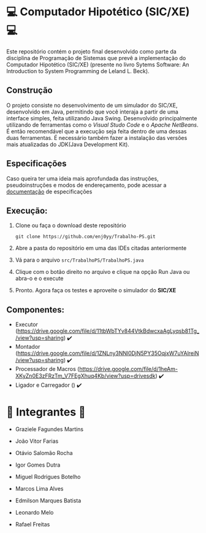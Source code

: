 # 💻 **Computador Hipotético (SIC/XE)** 💻
Este repositório contém o projeto final desenvolvido como parte da disciplina de Programação de Sistemas que prevê a implementação do Computador Hipotético (SIC/XE) (presente no livro Sytems Software: An Introduction to System Programming de Leland L. Beck).

## Construção
O projeto consiste no desenvolvimento de um simulador do SIC/XE, desenvolvido em Java, permitindo que você interaja a partir de uma interface simples, feita utilizando Java Swing. Desenvolvido principalmente utilizando de ferramentas como o *Visual Studo Code* e o *Apache NetBeans*. É então recomendável que a execução seja feita dentro de uma dessas duas ferramentas. É necessário também fazer a instalação das versões mais atualizadas do JDK(Java Development Kit).

## Especificações
Caso queira ter uma ideia mais aprofundada das instruções, pseudoinstruções e modos de endereçamento, pode acessar a [documentação](https://docs.google.com/document/d/1GtI9dttAeRHsBylN86nAUqaykJP78BXk8GI2fD5ATA8/edit?usp=sharing) de especificações

## Execução:
1. Clone ou faça o download deste repositório
   
   ```
   git clone https://github.com/enj0yy/Trabalho-PS.git
   ```
3. Abre a pasta do repositório em uma das IDEs citadas anteriormente
4. Vá para o arquivo `src/TrabalhoPS/TrabalhoPS.java`
5. Clique com o botão direito no arquivo e clique na opção Run Java ou abra-o e o execute
6. Pronto. Agora faça os testes e aproveite o simulador do **SIC/XE**

## Componentes:
- Executor (https://drive.google.com/file/d/11tbWbTYv844VtkBdwcxaAgLyqsb81Tg_/view?usp=sharing) ✔️
- Montador (https://drive.google.com/file/d/1ZNLny3NNl0DjN5PY35OqjxW7uYAlreiN/view?usp=sharing) ✔️
- Processador de Macros (https://drive.google.com/file/d/1heAm-XKyZn0E3zFRzTm_V7FEgXhuq4Kb/view?usp=drivesdk) ✔️
- Ligador e Carregador () ✔️

# 👥 **Integrantes** 👥

- Graziele Fagundes Martins

- João Vitor Farias

- Otávio Salomão Rocha

- Igor Gomes Dutra

- Miguel Rodrigues Botelho

- Marcos Lima Alves

- Edmilson Marques Batista

- Leonardo Melo
  
- Rafael Freitas
